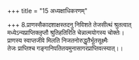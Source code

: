 +++
title = "15 अध्यक्षाधिकरणम्"

+++
8.प्राणस्सैकादशाक्षस्तदनु निविशते तेजसीत्थं श्रुतत्वात्  
मध्येऽन्यप्राप्तिक्लृप्तौ श्रुतिहतिरिति चेन्नात्मयोगस्य चोक्तेः।  
प्राणस्य स्वाप्तजीवे मिलति निजतनोरुद्धृतैर्भूतसूक्ष्मैः  
तेजः प्राप्तिश्च गङ्गानिपतितयमुनासागरप्राप्तिवत्स्यात्।।